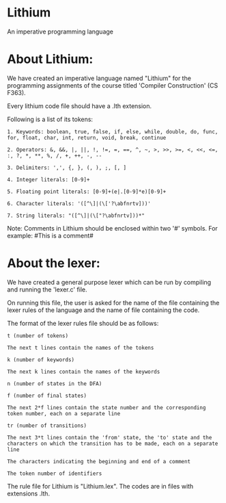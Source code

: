 # Lithium

An imperative programming language

# About Lithium:

We have created an imperative language named "Lithium" for the programming assignments of the course titled 'Compiler Construction' (CS F363).

Every lithium code file should have a .lth extension.

Following is a list of its tokens:	

	1. Keywords: boolean, true, false, if, else, while, double, do, func, for, float, char, int, return, void, break, continue
  
	2. Operators: &, &&, |, ||, !, !=, =, ==, ^, ~, >, >>, >=, <, <<, <=, :, ?, *, **, %, /, +, ++, -, --
  
	3. Delimiters: ',', {, }, (, ), ;, [, ]
  
	4. Integer literals: [0-9]+
  
	5. Floating point literals: [0-9]+(e|.[0-9]*e)[0-9]+
  
	6. Character literals: '([^\]|(\['?\abfnrtv]))'
  
	7. String literals: "([^\]|(\["?\abfnrtv]))*"
  
Note: Comments in Lithium should be enclosed within two '#' symbols. For example: #This is a comment#

# About the lexer:

We have created a general purpose lexer which can be run by compiling and running the 'lexer.c' file.

On running this file, the user is asked for the name of the file containing the lexer rules of the language and the name of file containing the code.

The format of the lexer rules file should be as follows:

	t (number of tokens)
  
	The next t lines contain the names of the tokens
  
	k (number of keywords)
  
	The next k lines contain the names of the keywords
  
	n (number of states in the DFA)
  
	f (number of final states)
  
	The next 2*f lines contain the state number and the corresponding token number, each on a separate line
  
	tr (number of transitions)
  
	The next 3*t lines contain the 'from' state, the 'to' state and the characters on which the transition has to be made, each on a separate line
  
	The characters indicating the beginning and end of a comment
  
	The token number of identifiers

The rule file for Lithium is "Lithium.lex". The codes are in files with extensions .lth.
